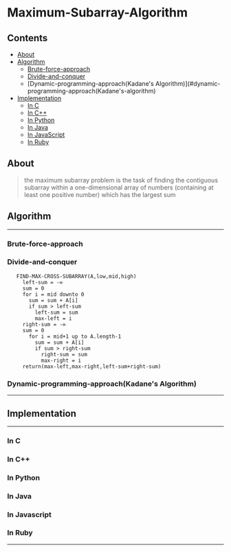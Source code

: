 # Maximum-Subarray-Algorithm

## Contents

- [About](#about)
- [Algorithm](#algorithm)
  - [Brute-force-approach](#brute-force-approach)
  - [Divide-and-conquer](#divide-and-conquer)
  - [Dynamic-programming-approach(Kadane's Algorithm)](#dynamic-programming-approach(Kadane's-algorithm)
- [Implementation](#implementaion)
  - [In C](#in-c)
  - [In C++](#in-c++)
  - [In Python](#in-python)
  - [In Java](#in-java)
  - [In JavaScript](#in-javascript)
  - [In Ruby](#in-ruby)

## About

>  the maximum subarray problem is the task of finding the contiguous subarray
> within a one-dimensional array of numbers (containing at least one positive 
> number) which has the largest sum

## Algorithm
------------------------
### Brute-force-approach

### Divide-and-conquer

```
   FIND-MAX-CROSS-SUBARRAY(A,low,mid,high)
     left-sum = -∞
     sum = 0
     for i = mid downto 0
       sum = sum + A[i]
       if sum > left-sum
         left-sum = sum
         max-left = i
     right-sum = -∞
     sum = 0
       for i = mid+1 up to A.length-1
         sum = sum + A[i]
         if sum > right-sum
           right-sum = sum
           max-right = i
     return(max-left,max-right,left-sum+right-sum)
```
### Dynamic-programming-approach(Kadane's Algorithm)

----------------------------------------------------

## Implementation
-----------------------------------------------------
### In C

### In C++

### In Python

### In Java

### In Javascript

### In Ruby

------------------------------------------------
